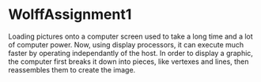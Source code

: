 # WolffAssignment1
Loading pictures onto a computer screen used to take a long time and a lot of computer power. Now, using display processors, it can execute much faster by operating independantly of the host.
In order to display a graphic, the computer first breaks it down into pieces, like vertexes and lines, then reassembles them to create the image.